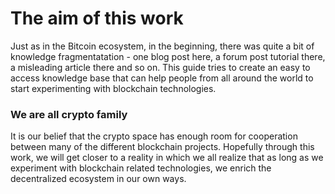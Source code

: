 # The aim of this work

Just as in the Bitcoin ecosystem, in the beginning, there was quite a bit of knowledge fragmentatation - one blog post here, a forum post tutorial there, a misleading article there and so on. This guide tries to create an easy to access knowledge base that can help people from all around the world to start experimenting with blockchain technologies.

### We are all crypto family
It is our belief that the crypto space has enough room for cooperation between many of the different blockchain projects. Hopefully through this work, we will get closer to a reality in which we all realize that as long as we experiment with blockchain related technologies, we enrich the decentralized ecosystem in our own ways.